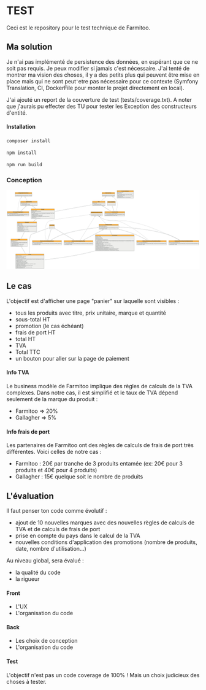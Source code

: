 # TEST

Ceci est le repository pour le test technique de Farmitoo.


## Ma solution
Je n'ai pas implémenté de persistence des données, en espérant que ce ne soit pas requis. Je peux modifier si jamais c'est nécessaire.
J'ai tenté de montrer ma vision des choses, il y a des petits plus qui peuvent être mise en place mais qui ne sont peut⁻etre pas nécessaire pour ce contexte (Symfony Translation, CI, DockerFile pour monter le projet directement en local). 

J'ai ajouté un report de la couverture de test (tests/coverage.txt). A noter que j'aurais pu effecter des TU pour tester les Exception des constructeurs d'entité.

#### Installation
`composer install`

`npm install`

`npm run build`

### Conception
![uml.png](uml.png)

## Le cas

L'objectif est d'afficher une page "panier" sur laquelle sont visibles :
- tous les produits avec titre, prix unitaire, marque et quantité
- sous-total HT
- promotion (le cas échéant)
- frais de port HT
- total HT
- TVA
- Total TTC
- un bouton pour aller sur la page de paiement

#### Info TVA
Le business modèle de Farmitoo implique des règles de calculs de la TVA complexes.
Dans notre cas, il est simplifié et le taux de TVA dépend seulement de la marque du produit :
- Farmitoo => 20%
- Gallagher => 5%

#### Info frais de port
Les partenaires de Farmitoo ont des règles de calculs de frais de port très différentes. 
Voici celles de notre cas :
- Farmitoo : 20€ par tranche de 3 produits entamée (ex: 20€ pour 3 produits et 40€ pour 4 produits)
- Gallagher : 15€ quelque soit le nombre de produits

## L'évaluation
Il faut penser ton code comme évolutif :
- ajout de 10 nouvelles marques avec des nouvelles règles de calculs de TVA et de calculs de frais de port
- prise en compte du pays dans le calcul de la TVA
- nouvelles conditions d'application des promotions (nombre de produits, date, nombre d'utilisation...)

Au niveau global, sera évalué :
- la qualité du code
- la rigueur

#### Front
- L'UX
- L'organisation du code

#### Back
- Les choix de conception
- L'organisation du code

#### Test
L'objectif n'est pas un code coverage de 100% ! 
Mais un choix judicieux des choses à tester.
